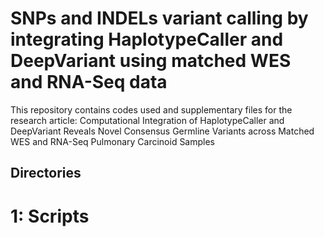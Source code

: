 # SNPs and INDELs variant calling by integrating HaplotypeCaller and DeepVariant using matched WES and RNA-Seq data
This repository contains codes used and supplementary files for the research article: Computational Integration of HaplotypeCaller and DeepVariant Reveals Novel Consensus Germline Variants across Matched WES and RNA-Seq Pulmonary Carcinoid Samples

## Directories
# 1: Scripts


